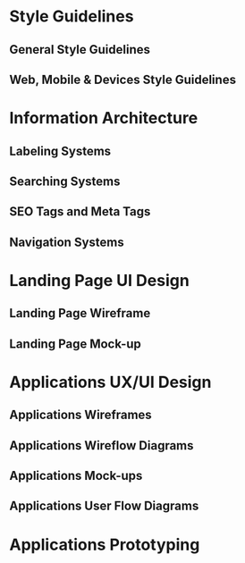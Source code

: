 # Style Guidelines
## General Style Guidelines
## Web, Mobile & Devices Style Guidelines
# Information Architecture
## Labeling Systems
## Searching Systems
## SEO Tags and Meta Tags
## Navigation Systems
# Landing Page UI Design
## Landing Page Wireframe
## Landing Page Mock-up
# Applications UX/UI Design
## Applications Wireframes
## Applications Wireflow Diagrams
## Applications Mock-ups
## Applications User Flow Diagrams
# Applications Prototyping